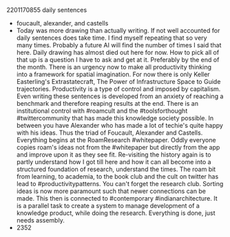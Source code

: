 2201170855 daily sentences

* foucault, alexander, and castells
* Today was more drawing than actually writing.
If not well accounted for daily sentences does take time.
I find myself repeating that so very many times.
Probably a future AI will find the number of times I said that here.
Daily drawing has almost died out here for now.
How to pick all of that up is a question I have to ask and get at it.
Preferably by the end of the month.
There is an urgency now to make all productivity thinking into a framework for spatial imagination.
For now there is only Keller Easterling's Extrastatecraft, The Power of Infrastructure Space to Guide trajectories.
Productivity is a type of control and imposed by capitalism.
Even writing these sentences is developed from an anxiety of reaching a benchmark and therefore reaping results at the end.
There is an institutional control with #roamcult and the #toolsforthought #twittercommunity that has made this knowledge society possible.
In between you have Alexander who has made a lot of techie's quite happy with his ideas.
Thus the triad of Foucault, Alexander and Castells.
Everything begins at the RoamResearch #whitepaper.
Oddly everyone copies roam's ideas not from the #whitepaper but directly from the app and improve upon it as they see fit.
Re-visiting the history again is to partly understand how I got till here and how it can all become into a structured foundation of research, understand the times.
The roam bit from learning, to academia, to the book club and the cult on twitter has lead to #productivitypatterns.
You can't forget the research club.
Sorting ideas is now more paramount such that newer connections can be made.
This then is connected to #contemporary #indianarchitecture.
It is a parallel task to create a system to manage development of a knowledge product, while doing the research.
Everything is done, just needs assembly.  
* 2352
